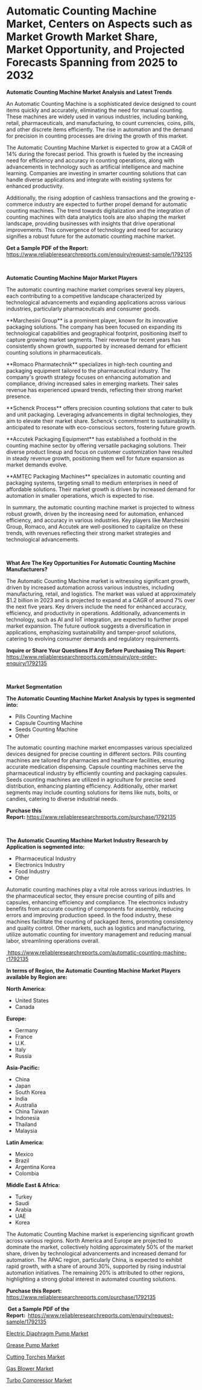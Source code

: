<p><h1>Automatic Counting Machine Market, Centers on Aspects such as Market Growth Market Share, Market Opportunity, and Projected Forecasts Spanning from 2025 to 2032</h1></p><p><strong>Automatic Counting Machine Market Analysis and Latest Trends</strong></p>
<p><p>An Automatic Counting Machine is a sophisticated device designed to count items quickly and accurately, eliminating the need for manual counting. These machines are widely used in various industries, including banking, retail, pharmaceuticals, and manufacturing, to count currencies, coins, pills, and other discrete items efficiently. The rise in automation and the demand for precision in counting processes are driving the growth of this market.</p><p>The Automatic Counting Machine Market is expected to grow at a CAGR of 14% during the forecast period. This growth is fueled by the increasing need for efficiency and accuracy in counting operations, along with advancements in technology such as artificial intelligence and machine learning. Companies are investing in smarter counting solutions that can handle diverse applications and integrate with existing systems for enhanced productivity. </p><p>Additionally, the rising adoption of cashless transactions and the growing e-commerce industry are expected to further propel demand for automatic counting machines. The trend towards digitalization and the integration of counting machines with data analytics tools are also shaping the market landscape, providing businesses with insights that drive operational improvements. This convergence of technology and need for accuracy signifies a robust future for the automatic counting machine market.</p></p>
<p><strong>Get a Sample PDF of the Report:&nbsp;</strong> <a href="https://www.reliableresearchreports.com/enquiry/request-sample/1792135?utm_campaign=8&utm_medium=2&utm_source=Github&utm_content=ia&utm_term=20022025&utm_id=automatic-counting-machine">https://www.reliableresearchreports.com/enquiry/request-sample/1792135</a></p>
<p>&nbsp;</p>
<p><strong>Automatic Counting Machine Major Market Players</strong></p>
<p><p>The automatic counting machine market comprises several key players, each contributing to a competitive landscape characterized by technological advancements and expanding applications across various industries, particularly pharmaceuticals and consumer goods.</p><p>**Marchesini Group** is a prominent player, known for its innovative packaging solutions. The company has been focused on expanding its technological capabilities and geographical footprint, positioning itself to capture growing market segments. Their revenue for recent years has consistently shown growth, supported by increased demand for efficient counting solutions in pharmaceuticals.</p><p>**Romaco Pharmatechnik** specializes in high-tech counting and packaging equipment tailored to the pharmaceutical industry. The company's growth strategy focuses on enhancing automation and compliance, driving increased sales in emerging markets. Their sales revenue has experienced upward trends, reflecting their strong market presence.</p><p>**Schenck Process** offers precision counting solutions that cater to bulk and unit packaging. Leveraging advancements in digital technologies, they aim to elevate their market share. Schenck's commitment to sustainability is anticipated to resonate with eco-conscious sectors, fostering future growth.</p><p>**Accutek Packaging Equipment** has established a foothold in the counting machine sector by offering versatile packaging solutions. Their diverse product lineup and focus on customer customization have resulted in steady revenue growth, positioning them well for future expansion as market demands evolve.</p><p>**AMTEC Packaging Machines** specializes in automatic counting and packaging systems, targeting small to medium enterprises in need of affordable solutions. Their market growth is driven by increased demand for automation in smaller operations, which is expected to rise.</p><p>In summary, the automatic counting machine market is projected to witness robust growth, driven by the increasing need for automation, enhanced efficiency, and accuracy in various industries. Key players like Marchesini Group, Romaco, and Accutek are well-positioned to capitalize on these trends, with revenues reflecting their strong market strategies and technological advancements.</p></p>
<p>&nbsp;</p>
<p><strong>What Are The Key Opportunities For Automatic Counting Machine Manufacturers?</strong></p>
<p><p>The Automatic Counting Machine market is witnessing significant growth, driven by increased automation across various industries, including manufacturing, retail, and logistics. The market was valued at approximately $1.2 billion in 2023 and is projected to expand at a CAGR of around 7% over the next five years. Key drivers include the need for enhanced accuracy, efficiency, and productivity in operations. Additionally, advancements in technology, such as AI and IoT integration, are expected to further propel market expansion. The future outlook suggests a diversification in applications, emphasizing sustainability and tamper-proof solutions, catering to evolving consumer demands and regulatory requirements.</p></p>
<p><strong>Inquire or Share Your Questions If Any Before Purchasing This Report:</strong> <a href="https://www.reliableresearchreports.com/enquiry/pre-order-enquiry/1792135?utm_campaign=8&utm_medium=2&utm_source=Github&utm_content=ia&utm_term=20022025&utm_id=automatic-counting-machine">https://www.reliableresearchreports.com/enquiry/pre-order-enquiry/1792135</a></p>
<p>&nbsp;</p>
<p><strong>Market Segmentation</strong></p>
<p><strong>The Automatic Counting Machine Market Analysis by types is segmented into:</strong></p>
<p><ul><li>Pills Counting Machine</li><li>Capsule Counting Machine</li><li>Seeds Counting Machine</li><li>Other</li></ul></p>
<p><p>The automatic counting machine market encompasses various specialized devices designed for precise counting in different sectors. Pills counting machines are tailored for pharmacies and healthcare facilities, ensuring accurate medication dispensing. Capsule counting machines serve the pharmaceutical industry by efficiently counting and packaging capsules. Seeds counting machines are utilized in agriculture for precise seed distribution, enhancing planting efficiency. Additionally, other market segments may include counting solutions for items like nuts, bolts, or candies, catering to diverse industrial needs.</p></p>
<p><strong>Purchase this Report:&nbsp;</strong><a href="https://www.reliableresearchreports.com/purchase/1792135?utm_campaign=8&utm_medium=2&utm_source=Github&utm_content=ia&utm_term=20022025&utm_id=automatic-counting-machine">https://www.reliableresearchreports.com/purchase/1792135</a></p>
<p>&nbsp;</p>
<p><strong>The Automatic Counting Machine Market Industry Research by Application is segmented into:</strong></p>
<p><ul><li>Pharmaceutical Industry</li><li>Electronics Industry</li><li>Food Industry</li><li>Other</li></ul></p>
<p><p>Automatic counting machines play a vital role across various industries. In the pharmaceutical sector, they ensure precise counting of pills and capsules, enhancing efficiency and compliance. The electronics industry benefits from accurate counting of components for assembly, reducing errors and improving production speed. In the food industry, these machines facilitate the counting of packaged items, promoting consistency and quality control. Other markets, such as logistics and manufacturing, utilize automatic counting for inventory management and reducing manual labor, streamlining operations overall.</p></p>
<p><a href="https://www.reliableresearchreports.com/automatic-counting-machine-r1792135?utm_campaign=8&utm_medium=2&utm_source=Github&utm_content=ia&utm_term=20022025&utm_id=automatic-counting-machine">&nbsp;https://www.reliableresearchreports.com/automatic-counting-machine-r1792135</a></p>
<p><strong>In terms of Region, the Automatic Counting Machine Market Players available by Region are:</strong></p>
<p>
    <p> <strong> North America: </strong>
        <ul>
            <li>United States</li>
            <li>Canada</li>
        </ul>
        </p> 
    <p> <strong> Europe: </strong>
        <ul>
            <li>Germany</li>
            <li>France</li>
            <li>U.K.</li>
            <li>Italy</li>
            <li>Russia</li>
        </ul>
        </p> 
    <p> <strong> Asia-Pacific: </strong>
        <ul>
            <li>China</li>
            <li>Japan</li>
            <li>South Korea</li>
            <li>India</li>
            <li>Australia</li>
            <li>China Taiwan</li>
            <li>Indonesia</li>
            <li>Thailand</li>
            <li>Malaysia</li>
        </ul>
        </p> 
    <p> <strong> Latin America: </strong>
        <ul>
            <li>Mexico</li>
            <li>Brazil</li>
            <li>Argentina Korea</li>
            <li>Colombia</li>
        </ul>
        </p> 
    <p> <strong> Middle East & Africa: </strong>
        <ul>
            <li>Turkey</li>
            <li>Saudi</li>
            <li>Arabia</li>
            <li>UAE</li>
            <li>Korea</li>
        </ul>
    </p>
    </p>
<p><p>The Automatic Counting Machine market is experiencing significant growth across various regions. North America and Europe are projected to dominate the market, collectively holding approximately 50% of the market share, driven by technological advancements and increased demand for automation. The APAC region, particularly China, is expected to exhibit rapid growth, with a share of around 30%, supported by rising industrial automation initiatives. The remaining 20% is attributed to other regions, highlighting a strong global interest in automated counting solutions.</p></p>
<p><strong>Purchase this Report: </strong><a href="https://www.reliableresearchreports.com/purchase/1792135?utm_campaign=8&utm_medium=2&utm_source=Github&utm_content=ia&utm_term=20022025&utm_id=automatic-counting-machine">https://www.reliableresearchreports.com/purchase/1792135</a></p>
<p>&nbsp;<strong>Get a Sample PDF of the Report:&nbsp;&nbsp;</strong><a href="https://www.reliableresearchreports.com/enquiry/request-sample/1792135?utm_campaign=8&utm_medium=2&utm_source=Github&utm_content=ia&utm_term=20022025&utm_id=automatic-counting-machine">https://www.reliableresearchreports.com/enquiry/request-sample/1792135</a></p>
<p><strong></strong></p>
<p><p><a href="https://github.com/ezahdyre/Market-Research-Report-List-1/blob/main/electric-diaphragm-pump-market.md?utm_campaign=8&utm_medium=2&utm_source=Github&utm_content=ia&utm_term=20022025&utm_id=automatic-counting-machine">Electric Diaphragm Pump Market</a></p><p><a href="https://github.com/dingharhouma/Market-Research-Report-List-1/blob/main/grease-pump-market.md?utm_campaign=8&utm_medium=2&utm_source=Github&utm_content=ia&utm_term=20022025&utm_id=automatic-counting-machine">Grease Pump Market</a></p><p><a href="https://github.com/verikaahova/Market-Research-Report-List-1/blob/main/cutting-torches-market.md?utm_campaign=8&utm_medium=2&utm_source=Github&utm_content=ia&utm_term=20022025&utm_id=automatic-counting-machine">Cutting Torches Market</a></p><p><a href="https://github.com/kaqiewan/Market-Research-Report-List-1/blob/main/gas-blower-market.md?utm_campaign=8&utm_medium=2&utm_source=Github&utm_content=ia&utm_term=20022025&utm_id=automatic-counting-machine">Gas Blower Market</a></p><p><a href="https://github.com/taxyevgwlle/Market-Research-Report-List-1/blob/main/turbo-compressor-market.md?utm_campaign=8&utm_medium=2&utm_source=Github&utm_content=ia&utm_term=20022025&utm_id=automatic-counting-machine">Turbo Compressor Market</a></p></p>